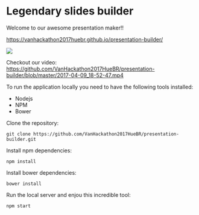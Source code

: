 # Legendary slides builder

Welcome to our awesome presentation maker!!

https://vanhackathon2017huebr.github.io/presentation-builder/

![](https://media0.giphy.com/media/l3q2zVr6cu95nF6O4/giphy.gif)

Checkout our video: https://github.com/VanHackathon2017HueBR/presentation-builder/blob/master/2017-04-09_18-52-47.mp4

To run the application locally you need to have the following tools installed:
* Nodejs
* NPM
* Bower


Clone the repository:
```
git clone https://github.com/VanHackathon2017HueBR/presentation-builder.git
```

Install npm dependencies:
```
npm install
```

Install bower dependencies:
```
bower install
```

Run the local server and enjou this incredible tool:
```
npm start
```
